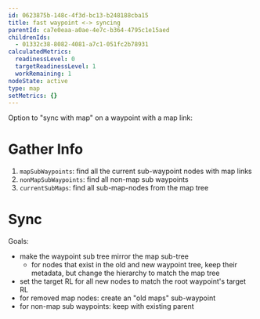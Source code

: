 ```yaml
---
id: 0623875b-148c-4f3d-bc13-b248188cba15
title: fast waypoint <-> syncing
parentId: ca7e0eaa-a0ae-4e7c-b364-4795c1e15aed
childrenIds:
  - 01332c38-8082-4081-a7c1-051fc2b78931
calculatedMetrics:
  readinessLevel: 0
  targetReadinessLevel: 1
  workRemaining: 1
nodeState: active
type: map
setMetrics: {}
---
```

Option to "sync with map" on a waypoint with a map link:

# Gather Info

1. `mapSubWaypoints`: find all the current sub-waypoint nodes with map links
1. `nonMapSubWaypoints`: find all non-map sub waypoints
2. `currentSubMaps`: find all sub-map-nodes from the map tree

# Sync

Goals:

- make the waypoint sub tree mirror the map sub-tree
    - for nodes that exist in the old and new waypoint tree, keep their metadata, but change the hierarchy to match the map tree
- set the target RL for all new nodes to match the root waypoint's target RL
- for removed map nodes: create an "old maps" sub-waypoint
- for non-map sub waypoints: keep with existing parent